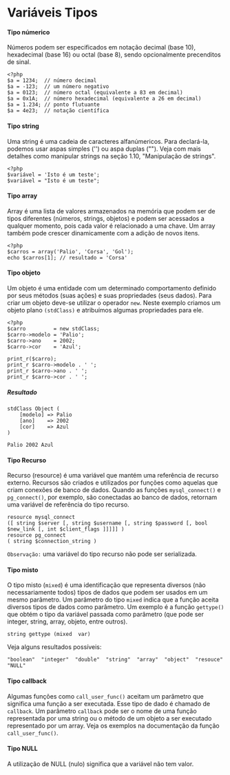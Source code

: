 # Variáveis Tipos

#### Tipo númerico

Números podem ser especificados em notação decimal (base 10), hexadecimal (base 16) ou octal (base 8), sendo opcionalmente precenditos de sinal.

    <?php 
    $a = 1234;  // número decimal 
    $a = -123;  // um número negativo
    $a = 0123;  // número octal (equivalente a 83 em decimal)
    $a = 0x1A;  // número hexadecimal (equivalente a 26 em decimal)
    $a = 1.234; // ponto flutuante
    $a = 4e23;  // notação científica

#### Tipo string

Uma string é uma cadeia de caracteres alfanúmericos. Para declará-la, podemos usar aspas simples ('') ou aspa duplas (""). Veja com mais detalhes como manipular strings na seção 1.10, "Manipulação de strings".
     
    <?php 
    $variável = 'Isto é um teste';
    $variável = "Isto é um teste";

#### Tipo array

Array é uma lista de valores armazenados na memória que podem ser de tipos
diferentes (números, strings, objetos) e podem ser acessados a qualquer momento, 
pois cada valor é relacionado a uma chave. Um array também pode crescer dinamicamente
com a adição de novos itens. 

    <?php 
    $carros = array('Palio', 'Corsa', 'Gol');
    echo $carros[1]; // resultado = 'Corsa'


#### Tipo objeto

Um objeto é uma entidade com um determinado comportamento definido por seus métodos (suas ações) e suas propriedades (seus dados). Para criar um objeto deve-se utilizar o operador `new`.
Neste exemplo criamos um objeto plano `(stdClass)` e atribuímos algumas propriedades para ele.

    <?php
    $carro         = new stdClass;
    $carro->modelo = 'Palio';
    $carro->ano    = 2002;
    $carro->cor    = 'Azul';
    
    print_r($carro);
    print_r $carro->modelo . ' ';
    print_r $carro->ano . ' ';
    print_r $carro->cor . ' ';

##### Resultado
    
    stdClass Object (
        [modelo] => Palio
        [ano]    => 2002
        [cor]    => Azul  
    )

    Palio 2002 Azul


#### Tipo Recurso

Recurso (resource) é uma variável que mantém uma referência de recurso externo.
Recursos são criados e utilizados por funções como aquelas que criam conexões
de banco de dados. Quando as funções `mysql_connect()` e `pg_connect()`, 
por exemplo, são conectadas ao banco de dados, 
retornam uma variável de referência do tipo recurso.
     
    resource mysql_connect 
    ([ string $server [, string $username [, string $password [, bool $new_link [, int $client_flags ]]]]] )
    resource pg_connect 
    ( string $connection_string )

`Observação:` uma variável do tipo recurso não pode ser serializada.

#### Tipo misto

O tipo misto (`mixed`) é uma identificação que representa diversos (não necessariamente todos)
tipos de dados que podem ser usados em um mesmo parâmetro. Um parâmetro do tipo `mixed` indica
que a função aceita diversos tipos de dados como parâmetro. 
Um exemplo é a função `gettype()` que obtém o tipo da variável passada como parâmetro
(que pode ser integer, string, array, objeto, entre outros).
      
    string gettype (mixed  var) 

Veja alguns resultados possíveis:
    
    "boolean"  "integer"  "double"  "string"  "array"  "object"  "resouce"  "NULL"


#### Tipo callback 

Algumas funções como `call_user_func()` aceitam um parâmetro que significa uma 
função a ser executada. Esse tipo de dado é chamado de `callback`. Um parâmetro
`callback` pode ser o nome de uma função representada por uma string ou o método
de um objeto a ser executado representado por um array. Veja os exemplos na
documentação da função `call_user_func()`.

#### Tipo NULL

A utilização de NULL (nulo) significa que a variável não tem valor.



